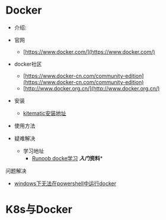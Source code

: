 # Docker
- 介绍:
- 官网
   - [https://www.docker.com/](https://www.docker.com/) 
- docker社区
   - [https://www.docker-cn.com/community-edition](https://www.docker-cn.com/community-edition) 
   - [http://www.docker.org.cn/](http://www.docker.org.cn/)
- 安装
    - [kitematic安装地址](https://github.com/docker/kitematic)
- 使用方法
- 疑难解决

   - 学习地址
     - [Runoob docke学习](<http://www.runoob.com/docker/docker-tutorial.html> ) ***入门*资料***











问题解决

- [windows下无法在powershell中运行docker ](<https://zhidao.baidu.com/question/2120616223445311987.html>)



# K8s与Docker




